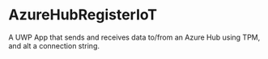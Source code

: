 # AzureHubRegisterIoT
A UWP App that sends and receives data to/from an Azure Hub using TPM, and alt a connection string.
